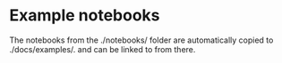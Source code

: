 # Example notebooks

The notebooks from the ./notebooks/ folder are automatically copied to 
./docs/examples/. and can be linked to from there.